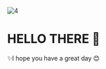 ![4](https://user-images.githubusercontent.com/119350171/210095929-16c12050-9148-44a9-af0b-987590d3aa4a.png)
# HELLO THERE 👋
✨I hope you have a great day 😊

<!--
**Elza-Morgan/Elza-Morgan** is a ✨ _special_ ✨ repository because its `README.md` (this file) appears on your GitHub profile.

Here are some ideas to get you started:

- 🔭 I’m currently working on ...
- 🌱 I’m currently learning ...
- 👯 I’m looking to collaborate on ...
- 🤔 I’m looking for help with ...
- 💬 Ask me about ...
- 📫 How to reach me: ...
- 😄 Pronouns: ...
- ⚡ Fun fact: ...
-->
